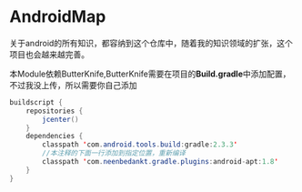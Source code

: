 # AndroidMap
关于android的所有知识，都容纳到这个仓库中，随着我的知识领域的扩张，这个项目也会越来越完善。

本Module依赖ButterKnife,ButterKnife需要在项目的**Build.gradle**中添加配置，不过我没上传，所以需要你自己添加
```java
buildscript {
    repositories {
        jcenter()
    }
    dependencies {
        classpath 'com.android.tools.build:gradle:2.3.3'
        //本注释的下面一行添加到指定位置，重新编译
        classpath 'com.neenbedankt.gradle.plugins:android-apt:1.8'
    }
}
```
